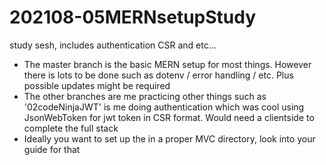 # 202108-05MERNsetupStudy
study sesh, includes authentication CSR and etc...

- The master branch is the basic MERN setup for most things. However there is lots to be done such as dotenv / error handling / etc. Plus possible updates might be required
- The other branches are me practicing other things such as '02codeNinjaJWT' is me doing authentication which was cool using JsonWebToken for jwt token in CSR format. Would need a clientside to complete the full stack
- Ideally you want to set up the in a proper MVC directory, look into your guide for that
